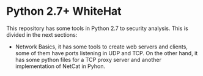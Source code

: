 # Python 2.7+ WhiteHat 

This repository has some tools in Python 2.7 to security analysis. This is divided in the next sections:
+ Network Basics, it has some tools to create web servers and clients, some of them have ports listening in UDP and TCP. On the other hand, it has some python files for a TCP proxy server and another implementation of NetCat in Pyhon.
